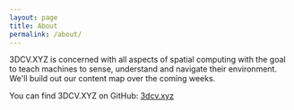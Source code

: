 ```yaml
---
layout: page
title: About
permalink: /about/
---
```


3DCV.XYZ is concerned with all aspects of spatial computing with the goal
to teach machines to sense, understand and navigate their environment. We'll build
out our content map over the coming weeks.

You can find 3DCV.XYZ on GitHub:
[3dcv.xyz][3dcv-organization]



[3dcv-organization]: https://github.com/3dcv-xyz
